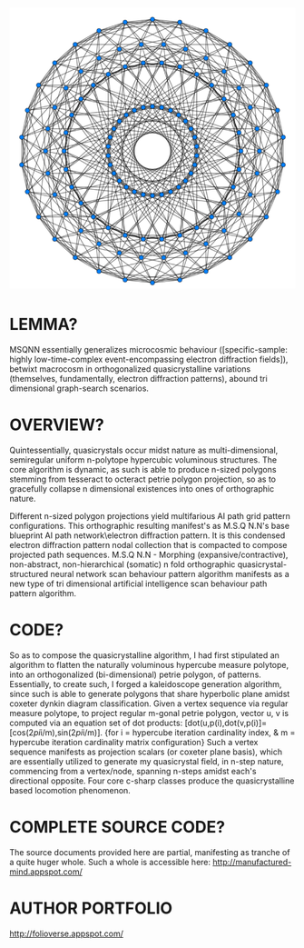 ![Alt text](https://github.com/JordanMicahBennett/MORPHING-SOMATIC-QUASICRYSTAL-NEURAL-NETWORK/blob/master/source-code/data/images/captures/0.png?raw=true "default page")
============================================






LEMMA? 
============================================
MSQNN essentially generalizes microcosmic behaviour ([specific-sample: highly low-time-complex event-encompassing electron diffraction fields]), betwixt macrocosm in orthogonalized quasicrystalline variations (themselves, fundamentally, electron diffraction patterns), abound tri dimensional graph-search scenarios. 






OVERVIEW? 
============================================
Quintessentially, quasicrystals occur midst nature as multi-dimensional, semiregular uniform n-polytope hypercubic voluminous structures.
The core algorithm is dynamic, as such is able to produce n-sized polygons stemming from tesseract to octeract petrie polygon projection, so as to gracefully collapse n dimensional existences into ones of orthographic nature.

Different n-sized polygon projections yield multifarious AI path grid pattern configurations.
This orthographic resulting manifest's as M.S.Q N.N's base blueprint AI path network\electron diffraction pattern. It is this condensed electron diffraction pattern nodal collection that is compacted to compose projected path sequences.
M.S.Q N.N - Morphing (expansive/contractive), non-abstract, non-hierarchical (somatic) n fold orthographic quasicrystal-structured neural network scan behaviour pattern algorithm manifests as a new type of tri dimensional artificial intelligence scan behaviour path pattern algorithm.





CODE?
============================================
So as to compose the quasicrystalline algorithm, I had first stipulated an algorithm to flatten the naturally voluminous hypercube measure polytope, into an orthogonalized (bi-dimensional) petrie polygon, of patterns.
Essentially, to create such, I forged a kaleidoscope generation algorithm, since such is able to generate polygons that share hyperbolic plane amidst coxeter dynkin diagram classification.
Given a vertex sequence via regular measure polytope, to project regular m-gonal petrie polygon, vector u, v is computed via an equation set of dot products: [dot(u,p(i),dot(v,p(i)]=[cos(2*pi*i/m),sin(2*pi*i/m)]. {for i = hypercube iteration cardinality index, & m = hypercube iteration cardinality 
matrix configuration}
Such a vertex sequence manifests as projection scalars (or coxeter plane basis), which are essentially utilized to generate my quasicrystal field, in n-step nature, commencing from a vertex/node, spanning n-steps amidst each's directional opposite.
Four core c-sharp classes produce the quasicrystalline based locomotion phenomenon.




COMPLETE SOURCE CODE?
============================================
The source documents provided here are partial, manifesting as tranche of a quite huger whole.
Such a whole is accessible here: http://manufactured-mind.appspot.com/





AUTHOR PORTFOLIO
============================================
http://folioverse.appspot.com/
